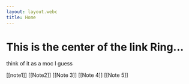 ```yaml
---
layout: layout.webc
title: Home
---
```

# This is the center of the link Ring...
think of it as a moc I guess

[[note1]]
[[Note2]]
[[Note 3]]
[[Note 4]]
[[Note 5]]
